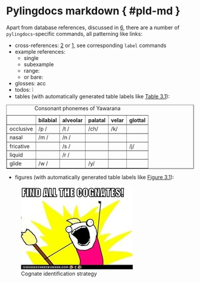 
# Pylingdocs markdown { #pld-md }

Apart from database references, discussed in [6](site:/sec:sources#sec:sources), there are a number of `pylingdocs`-specific commands, all patterning like links:

* cross-references: [2](site:/common-markdown#common-markdown) or [1](site:/sec:intro#sec:intro), see corresponding `label` commands
* example references:
    * single <a class="exref" example_id="ekiri-13" ></a>
    * subexample <a class="exref" example_id="ekiri-10" ></a>
    * range: <a class="exref" example_id="ekiri-13" end="ekiri-11" ></a>
    * or bare: <a class="exref" example_id="tri-1" bare></a>
* glosses: <span class='gloss'>acc<span class='tooltiptext gloss-acc'></span></span>
* todos: <span title='we need to talk about this'>❕</span>
* tables (with automatically generated table labels like [Table 3.1](site:/pld-md#tab:consonants)):


<table border="1" class="dataframe">
<caption class='table' id ='tab:consonants'>Consonant phonemes of Yawarana</caption><thead>
<tr >
<th>
</th>
<th>
bilabial
</th>
<th>
alveolar
</th>
<th>
palatal
</th>
<th>
velar
</th>
<th>
glottal
</th>
</tr>
</thead>
<tbody>
<tr>
<td>
occlusive
</td>
<td>
/p /
</td>
<td>
/t /
</td>
<td>
/ch/
</td>
<td>
/k/
</td>
<td>
</td>
</tr>
<tr>
<td>
nasal
</td>
<td>
/m /
</td>
<td>
/n /
</td>
<td>
</td>
<td>
</td>
<td>
</td>
</tr>
<tr>
<td>
fricative
</td>
<td>
</td>
<td>
/s /
</td>
<td>
</td>
<td>
</td>
<td>
/j/
</td>
</tr>
<tr>
<td>
liquid
</td>
<td>
</td>
<td>
/r /
</td>
<td>
</td>
<td>
</td>
<td>
</td>
</tr>
<tr>
<td>
glide
</td>
<td>
/w /
</td>
<td>
</td>
<td>
/y/
</td>
<td>
</td>
<td>
</td>
</tr>
</tbody>
</table>

* figures (with automatically generated table labels like [Figure 3.1](site:/pld-md#fig:cognates)):

<figure>
<img src="/figures/cognates.jpg" alt="Cognate identification strategy" />
<figcaption id="fig:cognates" aria-hidden="true">Cognate identification strategy</figcaption>
</figure>
